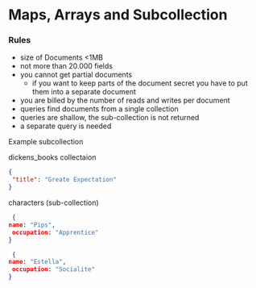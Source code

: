 # Maps, Arrays and Subcollection

### Rules
* size of Documents <1MB
* not more than 20.000 fields
* you cannot get partial documents
  * if you want to keep parts of the document secret you have to put them into a separate document
 * you are billed by the number of reads and writes per document
 * queries find documents from a single collection
 * queries are shallow, the sub-collection is not returned
  * a separate query is needed 

Example subcollection

dickens_books collectaion
```json
{
 "title": "Greate Expectation"
}

```

characters (sub-collection)
```json
 {
name: "Pips",
 occupation: "Apprentice"
}
```

```json
 {
name: "Estella",
 occupation: "Socialite"
}
```
